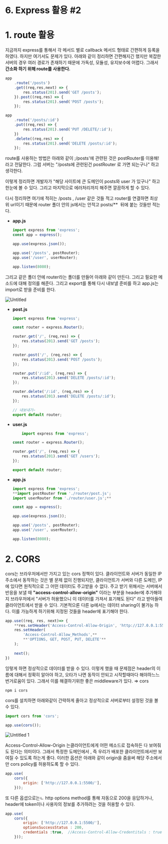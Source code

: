 # 6. Express 활용 #2

# 1. route 활용

지금까지 express를 통해서 각 메서드 별로 callback 메서드 형태로 간편하게 등록을 하였다. 하지만 여기서도 문제가 있다.  아래와 같이 정리하면 간편해지긴 했지만 복잡한 서버의 경우 여러 경로가 존재하기 때문에 가독성, 모듈성, 유지보수에 어렵다. 그래서  **간소화 하기 위해 route를 사용한다.** 

```jsx
app
    .route('/posts')
    .get((req,res,next) => {
        res.status(201).send('GET /posts');
    }).post((req,res) => {
        res.status(201).send('POST /posts');
    });

app
    .route('/posts/:id')
    .put((req,res) => {
        res.status(201).send('PUT /DELETE/:id');
    })
    .delete((req,res) => {
        res.status(201).send('DELETE /posts/:id');
    });
```

  route를 사용하는 방법은 아래와 같이 ;/posts'에 관련된 것은 postRouter를 이용해!  라고 전달한다.  그럼 서버는 "/posts에 관련된건 postRouter 로 가면 되는구나" 하고 생각한다.

이렇게 정리하면 개발자가 "해당 사이트에 큰 도메인이 posts와 user 가 있구나" 하고 한눈에 볼 수 있다. 그리고 마지막으로 에러처리까지 해주면 깔끔하게 할 수 있다. 

  다시 정리하면 여기에 적히는 /posts , /user 같은 것들 적고 router를 연결하면 최상위 url이기 때문에 router 폴더 안의 js에서는 안적고 posts/**  뒤에 붙는 것들만 적는다. 

- **app.js**

    ```jsx
    import express from 'express';
    const app = express();

    app.use(express.json());

    app.use('/posts', postRouter);
    app.use('/user', userRouter);

    app.listen(8080);
    ```

그리고 같은 폴더 안에 router라는 폴더를 만들어 아래와 같이 만든다.  그리고 필요한 메소드에 대해 정의를 해준다.  그리고 export를 통해 다시 내보낼 준비를 하고 app.js는 import로 받을 준비를 한다. 

![Untitled](https://user-images.githubusercontent.com/63430211/121181537-17398b80-c89d-11eb-8b23-c1f7163c034c.png)

- **post.js**

    ```jsx
    import express from 'express';

    const router = express.Router();

    router.get('/', (req,res) => {
        res.status(201).send('GET /posts');
    });

    router.post('/', (req,res) => {
        res.status(201).send('POST /posts');
    });

    router.put('/:id', (req,res) => {
        res.status(201).send('DELETE /posts/:id');
    });

    router.delete('/:id', (req,res) => {
        res.status(201).send('DELETE /posts/:id');
    });

    // 내보내기~
    export default router;
    ```

- **user.js**

    ```jsx
    	import express from 'express';

    const router = express.Router();

    router.get('/', (req,res) => {
        res.status(201).send('GET /users');
    });

    export default router;
    ```

- **app.js**

    ```jsx
    import express from 'express';
    **import postRouter from './router/post.js';
    import userRouter from './router/user.js';**

    const app = express();

    app.use(express.json());

    app.use('/posts', postRouter);
    app.use('/user', userRouter);

    app.listen(8080);
    ```

# 2. CORS

cors는 브라우저에서만 가지고 있는 cors 정책이 있다. 클라이언트와 서버가 동일한 IP주소에서 동작하는 것은 별 문제 없이 진행되지만,  클라이언트가 서버와 다른 도메인, IP에 있다면 원칙적으로 그 어떤 데이터도 주고받을 수 없다. 주고 받기 위해서는 서버에서 반응을 보낼 때 **"access-control-allow-origin"**  이라는 부분을 header에 추가해야지 브라우저에서 "서버가 허용했으니 이 데이터를 가져서 표기해도 된다" 라고 받아들여 클라이언트에서 받을 수 있다. 기본적으론 다른 ip에서는 데이터 sharing이 불가능 하다. 이를 가능하게 하기위해 지정된 것들을 header에 표기해야 한다. 

```jsx
app.use((req, res, next)=> {
    **res.setHeader('Access-Control-Allow-Origin', 'http://127.0.0.1:5500')
    res.setHeader(
        'Access-Control-Allow_Methods',**
        **'OPTIONS, GET, POST, PUT, DELETE'**
    );
    
    next();
})
```

잉렇게 하면 정상적으로 데이터를 받을 수 있다. 이렇게 했을 때 문제점은 header의 이름에 대해서 정확히 알아야 하고, 오타가 나면 동작이 안되고 시작할때마다 해야하느느 번거로움이 있다.  그래서 이를 해결하기위한 좋은 middleware가 있다. ⇒ cors

```jsx
npm i cors
```

cors를 설치하면 아래와같이 간략하게 줄아고 정상적으로 서버로부터 설정된 것을 볼 수 있다. 

```jsx
import cors from 'cors';

app.use(cors());
```

![Untitled 1](https://user-images.githubusercontent.com/63430211/121181538-17398b80-c89d-11eb-8b84-52d5ec61d489.png)


Access-Control-Allow-Origin 는클라이언트에게 어떤 메소드로 접속하든 다 보여줘도 된다는 의미이다. 그래서 특정한 도메인에서 , 즉 우리가 배포한 클라이언트에서만 보여질 수 있도록 하는게 좋다. 이러한 옵션은 아래와 같이 origin을 줌을써 해당 주소에서만 cors policy를 허용하도록 할 수 있다.

```jsx
app.use(
    cors({
        origin: ['http://127.0.0.1:5500/'],
    }));
```

또 다른 옵셥으로는ㄴ http options method를 통해 자동으로 200을 응답하거나, header에 token이나 사용자의 정보를 추가하려는 것을 허용할 수 있다.

```jsx
app.use(
    cors({
        origin: ['http://127.0.0.1:5500/'],
        optionsSuccessStatus : 200,
        credentials :true,  //Access-Control-Allow-Credentitals : true
    }));
```